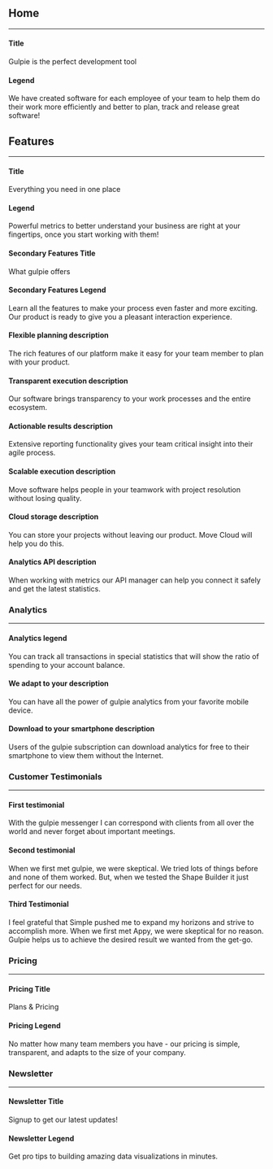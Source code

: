 ## Home 
---
#### Title
Gulpie is the perfect development tool

#### Legend
We have created software for each employee of your team to help them do their work more efficiently and better to plan, track and release great software!

## Features
---
#### Title
Everything you need in one place

#### Legend
Powerful metrics to better understand your business are right at your fingertips, once you start working with them!

#### Secondary Features Title
What gulpie offers

#### Secondary Features Legend
Learn all the features to make your process even faster and more exciting. Our product is ready to give you a pleasant interaction experience.

#### Flexible planning description
The rich features of our platform make it easy for your team member to plan with your product.

#### Transparent execution description
Our software brings transparency to your work processes and the entire ecosystem.

#### Actionable results description
Extensive reporting functionality gives your team critical insight into their agile process.

#### Scalable execution description
Move software helps people in your teamwork with project resolution without losing quality.

#### Cloud storage description
You can store your projects without leaving our product. Move Cloud will help you do this.

#### Analytics API description
When working with metrics our API manager can help you connect it safely and get the latest statistics.

### Analytics
---
#### Analytics legend
You can track all transactions in special statistics that will show the ratio of spending to your account balance.

#### We adapt to your description
You can have all the power of gulpie analytics from your favorite mobile device.

#### Download to your smartphone description
Users of the gulpie subscription can download analytics for free to their smartphone to view them without the Internet.

### Customer Testimonials
---
#### First testimonial
With the gulpie messenger I can correspond with clients from all over the world and never forget about important meetings.

#### Second testimonial
When we first met gulpie, we were skeptical. We tried lots of things before and none of them worked. But, when we tested the Shape Builder it just perfect for our needs.

#### Third Testimonial
I feel grateful that Simple pushed me to expand my horizons and strive to accomplish more. When we first met Appy, we were skeptical for no reason. Gulpie helps us to achieve the desired result we wanted from the get-go.

### Pricing
---

#### Pricing Title
Plans & Pricing

#### Pricing Legend
No matter how many team members you have - our pricing is simple, transparent, and adapts to the size of your company.

### Newsletter
----

#### Newsletter Title
Signup to get our latest updates!

#### Newsletter Legend
Get pro tips to building amazing data visualizations in minutes.








